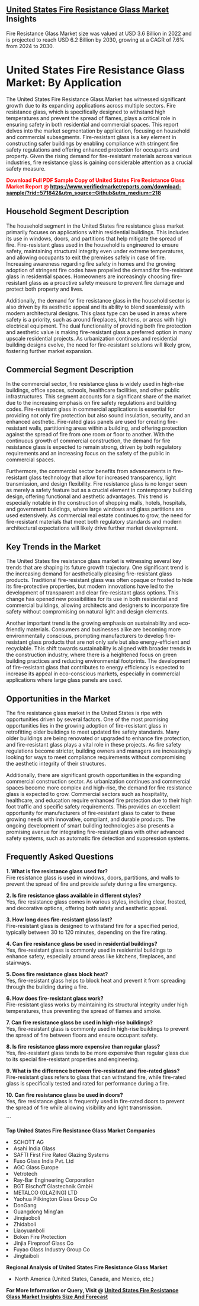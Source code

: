 <h2><a href="https://www.verifiedmarketreports.com/download-sample/?rid=571842&amp;utm_source=Github&amp;utm_medium=218" target="_blank">United States Fire Resistance Glass Market</a> Insights</h2><p>Fire Resistance Glass Market size was valued at USD 3.6 Billion in 2022 and is projected to reach USD 6.2 Billion by 2030, growing at a CAGR of 7.6% from 2024 to 2030.</p><p> <h1>United States Fire Resistance Glass Market: By Application</h1> <p>The United States Fire Resistance Glass Market has witnessed significant growth due to its expanding applications across multiple sectors. Fire resistance glass, which is specifically designed to withstand high temperatures and prevent the spread of flames, plays a critical role in ensuring safety in both residential and commercial spaces. This report delves into the market segmentation by application, focusing on household and commercial subsegments. Fire-resistant glass is a key element in constructing safer buildings by enabling compliance with stringent fire safety regulations and offering enhanced protection for occupants and property. Given the rising demand for fire-resistant materials across various industries, fire resistance glass is gaining considerable attention as a crucial safety measure.</p> <p><strong><p><span class=""><span style="color: #ff0000;"><strong>Download Full PDF Sample Copy of United States Fire Resistance Glass Market Report</strong> @ </span><a href="https://www.verifiedmarketreports.com/download-sample/?rid=571842&amp;utm_source=Github&amp;utm_medium=218" target="_blank">https://www.verifiedmarketreports.com/download-sample/?rid=571842&amp;utm_source=Github&amp;utm_medium=218</a></span></p></strong></p> <h2>Household Segment Description</h2> <p>The household segment in the United States fire resistance glass market primarily focuses on applications within residential buildings. This includes its use in windows, doors, and partitions that help mitigate the spread of fire. Fire-resistant glass used in the household is engineered to ensure safety, maintaining structural integrity even under extreme temperatures, and allowing occupants to exit the premises safely in case of fire. Increasing awareness regarding fire safety in homes and the growing adoption of stringent fire codes have propelled the demand for fire-resistant glass in residential spaces. Homeowners are increasingly choosing fire-resistant glass as a proactive safety measure to prevent fire damage and protect both property and lives.</p> <p>Additionally, the demand for fire resistance glass in the household sector is also driven by its aesthetic appeal and its ability to blend seamlessly with modern architectural designs. This glass type can be used in areas where safety is a priority, such as around fireplaces, kitchens, or areas with high electrical equipment. The dual functionality of providing both fire protection and aesthetic value is making fire-resistant glass a preferred option in many upscale residential projects. As urbanization continues and residential building designs evolve, the need for fire-resistant solutions will likely grow, fostering further market expansion.</p> <h2>Commercial Segment Description</h2> <p>In the commercial sector, fire resistance glass is widely used in high-rise buildings, office spaces, schools, healthcare facilities, and other public infrastructures. This segment accounts for a significant share of the market due to the increasing emphasis on fire safety regulations and building codes. Fire-resistant glass in commercial applications is essential for providing not only fire protection but also sound insulation, security, and an enhanced aesthetic. Fire-rated glass panels are used for creating fire-resistant walls, partitioning areas within a building, and offering protection against the spread of fire from one room or floor to another. With the continuous growth of commercial construction, the demand for fire resistance glass is expected to remain strong, driven by both regulatory requirements and an increasing focus on the safety of the public in commercial spaces.</p> <p>Furthermore, the commercial sector benefits from advancements in fire-resistant glass technology that allow for increased transparency, light transmission, and design flexibility. Fire resistance glass is no longer seen as merely a safety feature but as a crucial element in contemporary building design, offering functional and aesthetic advantages. This trend is especially notable in the construction of shopping malls, hotels, hospitals, and government buildings, where large windows and glass partitions are used extensively. As commercial real estate continues to grow, the need for fire-resistant materials that meet both regulatory standards and modern architectural expectations will likely drive further market development.</p> <h2>Key Trends in the Market</h2> <p>The United States fire resistance glass market is witnessing several key trends that are shaping its future growth trajectory. One significant trend is the increasing demand for aesthetically pleasing fire-resistant glass products. Traditional fire-resistant glass was often opaque or frosted to hide its fire-protective properties, but modern innovations have led to the development of transparent and clear fire-resistant glass options. This change has opened new possibilities for its use in both residential and commercial buildings, allowing architects and designers to incorporate fire safety without compromising on natural light and design elements.</p> <p>Another important trend is the growing emphasis on sustainability and eco-friendly materials. Consumers and businesses alike are becoming more environmentally conscious, prompting manufacturers to develop fire-resistant glass products that are not only safe but also energy-efficient and recyclable. This shift towards sustainability is aligned with broader trends in the construction industry, where there is a heightened focus on green building practices and reducing environmental footprints. The development of fire-resistant glass that contributes to energy efficiency is expected to increase its appeal in eco-conscious markets, especially in commercial applications where large glass panels are used.</p> <h2>Opportunities in the Market</h2> <p>The fire resistance glass market in the United States is ripe with opportunities driven by several factors. One of the most promising opportunities lies in the growing adoption of fire-resistant glass in retrofitting older buildings to meet updated fire safety standards. Many older buildings are being renovated or upgraded to enhance fire protection, and fire-resistant glass plays a vital role in these projects. As fire safety regulations become stricter, building owners and managers are increasingly looking for ways to meet compliance requirements without compromising the aesthetic integrity of their structures.</p> <p>Additionally, there are significant growth opportunities in the expanding commercial construction sector. As urbanization continues and commercial spaces become more complex and high-rise, the demand for fire resistance glass is expected to grow. Commercial sectors such as hospitality, healthcare, and education require enhanced fire protection due to their high foot traffic and specific safety requirements. This provides an excellent opportunity for manufacturers of fire-resistant glass to cater to these growing needs with innovative, compliant, and durable products. The ongoing development of smart building technologies also presents a promising avenue for integrating fire-resistant glass with other advanced safety systems, such as automatic fire detection and suppression systems.</p> <h2>Frequently Asked Questions</h2> <p><strong>1. What is fire resistance glass used for?</strong><br>Fire resistance glass is used in windows, doors, partitions, and walls to prevent the spread of fire and provide safety during a fire emergency.</p> <p><strong>2. Is fire resistance glass available in different styles?</strong><br>Yes, fire resistance glass comes in various styles, including clear, frosted, and decorative options, offering both safety and aesthetic appeal.</p> <p><strong>3. How long does fire-resistant glass last?</strong><br>Fire-resistant glass is designed to withstand fire for a specified period, typically between 30 to 120 minutes, depending on the fire rating.</p> <p><strong>4. Can fire resistance glass be used in residential buildings?</strong><br>Yes, fire-resistant glass is commonly used in residential buildings to enhance safety, especially around areas like kitchens, fireplaces, and stairways.</p> <p><strong>5. Does fire resistance glass block heat?</strong><br>Yes, fire-resistant glass helps to block heat and prevent it from spreading through the building during a fire.</p> <p><strong>6. How does fire-resistant glass work?</strong><br>Fire-resistant glass works by maintaining its structural integrity under high temperatures, thus preventing the spread of flames and smoke.</p> <p><strong>7. Can fire resistance glass be used in high-rise buildings?</strong><br>Yes, fire-resistant glass is commonly used in high-rise buildings to prevent the spread of fire between floors and ensure occupant safety.</p> <p><strong>8. Is fire resistance glass more expensive than regular glass?</strong><br>Yes, fire-resistant glass tends to be more expensive than regular glass due to its special fire-resistant properties and engineering.</p> <p><strong>9. What is the difference between fire-resistant and fire-rated glass?</strong><br>Fire-resistant glass refers to glass that can withstand fire, while fire-rated glass is specifically tested and rated for performance during a fire.</p> <p><strong>10. Can fire resistance glass be used in doors?</strong><br>Yes, fire resistance glass is frequently used in fire-rated doors to prevent the spread of fire while allowing visibility and light transmission.</p> ```</p><p><strong>Top United States Fire Resistance Glass Market Companies</strong></p><div data-test-id=""><p><li>SCHOTT AG</li><li> Asahi India Glass</li><li> SAFTI First Fire Rated Glazing Systems</li><li> Fuso Glass India Pvt. Ltd</li><li> AGC Glass Europe</li><li> Vetrotech</li><li> Ray-Bar Engineering Corporation</li><li> BGT Bischoff Glastechnik GmbH</li><li> METALCO (GLAZING) LTD</li><li> Yaohua Pilkington Glass Group Co</li><li> DonGang</li><li> Guangdong Ming'an</li><li> Jinqiaoboli</li><li> Zhidaboli</li><li> Liaoyuanboli</li><li> Boken Fire Protection</li><li> Jinjia Fireproof Glass Co</li><li> Fuyao Glass Industry Group Co</li><li> Jingtaiboli</li></p><div><strong>Regional Analysis of&nbsp;United States Fire Resistance Glass Market</strong></div><ul><li dir="ltr"><p dir="ltr">North America&nbsp;(United States, Canada, and Mexico, etc.)</p></li></ul><p><strong>For More Information or Query, Visit @&nbsp;</strong><strong><a href="https://www.verifiedmarketreports.com/product/fire-resistance-glass-market/?utm_source=Github&amp;utm_medium=218" target="_blank">United States Fire Resistance Glass Market Insights Size And Forecast</a></strong></p></div>
